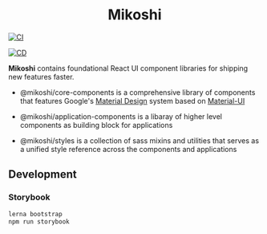 <h1 align="center">Mikoshi</h1>

[![CI](https://github.com/anthony-y-zhu14/MikoshiUI/actions/workflows/CI.yml/badge.svg)](https://github.com/anthony-y-zhu14/MikoshiUI/actions/workflows/CI.yml)

[![CD](https://github.com/anthony-y-zhu14/MikoshiUI/actions/workflows/CD.yml/badge.svg)](https://github.com/anthony-y-zhu14/MikoshiUI/actions/workflows/CD.yml)


**Mikoshi** contains foundational React UI component libraries for shipping new features faster.

- @mikoshi/core-components is a comprehensive library of components that features Google's [Material Design](https://material.io/design/introduction/) system based on [Material-UI](https://mui.com/) 

- @mikoshi/application-components is a libaray of higher level components as building block for applications

- @mikoshi/styles is a collection of sass mixins and utilities that serves as a unified style reference across the components and applications


## Development

### Storybook

```sh
lerna bootstrap
npm run storybook
```
